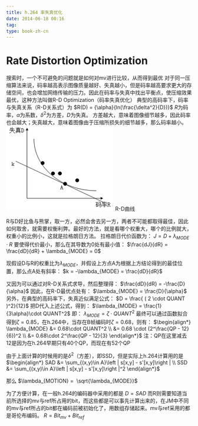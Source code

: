 ```yaml
---
title: h.264 率失真优化
date: 2014-06-18 00:16
tag: 
type: book-zh-cn
---
```



# Rate Distortion Optimization
搜索时，一个不可避免的问题就是如何对mv进行比较，从而得到最优
对于同一压缩算法来说，码率越高表示图像质量越好、失真越小，但是码率越高要求更大的存储空间，也会增加网络传输的压力。因此在码率与失真中找出平衡点，使压缩效果最优，这种方法叫做R-D Optimization（码率失真优化）
典型的高码率下，码率与失真关系（R-D关系式）为
$R(D) = {\alpha}{ln(\frac{\delta^2}{D})}$
$R$为码率，$\alpha$为系数，$\delta^2$为方差，$D$为失真。
方差越大，意味着图像细节越多，因此码率也会越大；失真越大，意味着图像由于压缩所损失的细节越多，那么码率越小。
![](img/2014-06-18-h.264-率失真优化/170025470986063.jpg)
R-D曲线

R与D好比鱼与熊掌，取一方，必然会舍去另一方，两者不可能都取得最佳，因此如何取舍，就需要权衡利弊。最好的方法，就是看哪个权重大，哪个的比例就大，权重小的比例小，这就是拉格朗日方法。
拉格朗日代价函数为：
$J = D + \lambda_{MODE} \cdot R$
要使得代价最小，那么在其导数为0处有最小值：
$\frac{dJ}{dR} = \frac{dD}{dR} + \lambda_{MODE} = 0$


现假设D与R的权重比为$\lambda_{MODE}$，并假设上方点A为根据上方结论得到的最佳位置，那么点A处有斜率：
$k = -\lambda_{MODE} = \frac{dD}{dR}$

又因为可以通过对R-D关系式求导，然后整理得：
$\frac{dD}{dR} = -\frac{D}{\alpha}$
因此，在R-D最优点处有：
$\lambda_{MODE} = \frac{D}{\alpha}$
另外，在典型的高码率下，失真近似满足公式：
$D = \frac{ ( 2 \cdot QUANT )^2}{12}$
把D代入上述公式，得到：
$\lambda_{MODE} = \frac{1}{3\alpha}\cdot QUANT^2$
即：
$\lambda_{MODE} = \zeta\cdot QUANT^2$
最终可以通过函数拟合得到$\zeta = 0.85$，在h.264中，当存在B帧编码时$\zeta = 0.68$，则有：
$\begin{align*}
\lambda_{MODE}
&= 0.68\cdot QUANT^2 \\
&= 0.68 \cdot (2^\frac{QP - 12}{6})^2 \\
&= 0.68\cdot 2^\frac{QP - 12}{3}
\end{align*}$
注：QP在这里减去12是因为在h.264早期只有40个QP，而现在有52个QP

由于上面计算的时候用的是$\delta^2$（方差），即SSD，但是实际上h.264计算用的是
$\begin{align*}
SAD &= \sum_{(x,y)\in A}\left | s[x,y] - s'[x,y]\right | \\
SSD &= \sum_{(x,y)\in A}\left | s[x,y] - s'[x,y]\right |^2
\end{align*}$

那么
$\lambda_{MOTION} =  \sqrt{\lambda_{MODE}}$

为了方便计算，在一般h.264的编码器中采用的都是
$D = SAD$
而R则需要知道当前所选择的mv与ref所占用的bit，而这些都是可以事先计算出来的，在JM中不同的mv与ref所占的bit都在编码前被初始化了，用数组存储起来。mv与ref采用的都是哥伦布编码。
$R = Bit_{mv} + Bit_{ref}$











